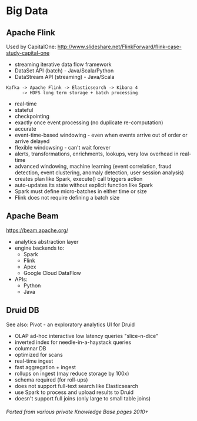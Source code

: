 # Big Data

<!-- INDEX_START -->
<!-- INDEX_END -->

## Apache Flink

Used by CapitalOne: http://www.slideshare.net/FlinkForward/flink-case-study-capital-one

- streaming iterative data flow framework
- DataSet API    (batch)     - Java/Scala/Python
- DataStream API (streaming) - Java/Scala

```
Kafka -> Apache Flink -> Elasticsearch -> Kibana 4
      -> HDFS long term storage + batch processing
```

- real-time
- stateful
- checkpointing
- exactly once event processing (no duplicate re-computation)
- accurate
- event-time-based windowing - even when events arrive out of order or arrive delayed
- flexible windowsing - can't wait forever
- alerts, transformations, enrichments, lookups, very low overhead in real-time
- advanced windowing, machine learning (event correlation, fraud detection, event clustering, anomaly detection, user session analysis)
- creates plan like Spark, execute() call triggers action
- auto-updates its state without explicit function like Spark
- Spark must define micro-batches in either time or size
- Flink does not require defining a batch size

## Apache Beam

https://beam.apache.org/

- analytics abstraction layer
- engine backends to:
  - Spark
  - Flink
  - Apex
  - Google Cloud DataFlow
- APIs:
  - Python
  - Java

## Druid DB

See also: Pivot - an exploratory analytics UI for Druid

- OLAP ad-hoc interactive low latency queries "slice-n-dice"
- inverted index for needle-in-a-haystack queries
- columnar DB
- optimized for scans
- real-time ingest
- fast aggregation + ingest
- rollups on ingest (may reduce storage by 100x)
- schema required (for roll-ups)
- does not support full-text search like Elasticsearch
- use Spark to process and upload results to Druid
- doesn't support full joins (only large to small table joins)


###### Ported from various private Knowledge Base pages 2010+

